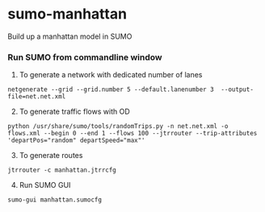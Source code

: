 # sumo-manhattan
Build up a manhattan model in SUMO

### Run SUMO from commandline window

1. To generate a network with dedicated number of lanes

```
netgenerate --grid --grid.number 5 --default.lanenumber 3  --output-file=net.net.xml
```

2. To generate traffic flows with OD

```
python /usr/share/sumo/tools/randomTrips.py -n net.net.xml -o flows.xml --begin 0 --end 1 --flows 100 --jtrrouter --trip-attributes 'departPos="random" departSpeed="max"'
```

3. To generate routes

```
jtrrouter -c manhattan.jtrrcfg
```

4. Run SUMO GUI

```
sumo-gui manhattan.sumocfg
```
